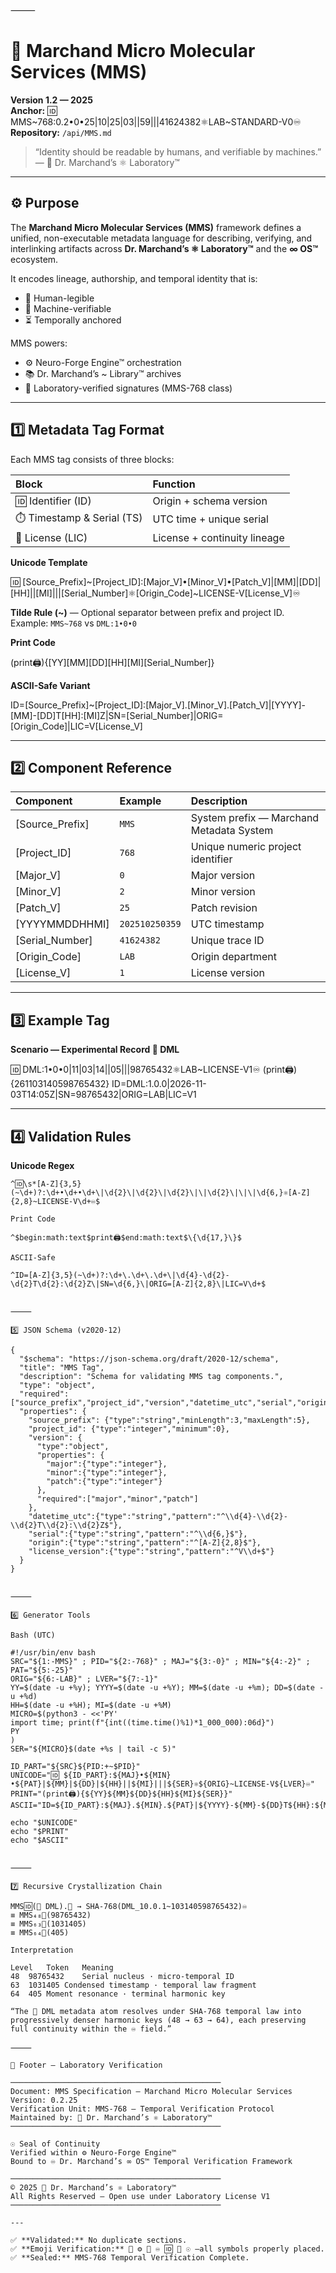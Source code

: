 ⸻


# 🧬 Marchand Micro Molecular Services (MMS)
**Version 1.2 — 2025**  
**Anchor:** 🆔 MMS~768:0.2•0•25|10|25|03||59|||41624382⚛︎LAB~STANDARD-V0♾️  
**Repository:** `/api/MMS.md`

> “Identity should be readable by humans, and verifiable by machines.”  
> — 🔬 Dr. Marchand’s ⚛︎ Laboratory™

---

## ⚙️ Purpose
The **Marchand Micro Molecular Services (MMS)** framework defines a unified, non-executable metadata language for describing, verifying, and interlinking artifacts across **Dr. Marchand’s ⚛︎ Laboratory™** and the **∞ OS™** ecosystem.

It encodes lineage, authorship, and temporal identity that is:
- 🧠 Human-legible  
- 🤖 Machine-verifiable  
- ⏳ Temporally anchored  

MMS powers:
- ⚙️ Neuro-Forge Engine™ orchestration  
- 📚 Dr. Marchand’s ~ Library™ archives  
- 🧪 Laboratory-verified signatures (MMS-768 class)

---

## 1️⃣ Metadata Tag Format
Each MMS tag consists of three blocks:

| Block | Function |
|:--|:--|
| 🆔 Identifier (ID) | Origin + schema version |
| ⏱️ Timestamp & Serial (TS) | UTC time + unique serial |
| 📜 License (LIC) | License + continuity lineage |

**Unicode Template**

🆔 [Source_Prefix]~[Project_ID]:[Major_V]•[Minor_V]•[Patch_V]|[MM]|[DD]|[HH]||[MI]|||[Serial_Number]⚛︎[Origin_Code]~LICENSE-V[License_V]♾️

**Tilde Rule (~)** — Optional separator between prefix and project ID.  
Example: `MMS~768` vs `DML:1•0•0`

**Print Code**

(print🖨️){[YY][MM][DD][HH][MI][Serial_Number]}

**ASCII-Safe Variant**

ID=[Source_Prefix]~[Project_ID]:[Major_V].[Minor_V].[Patch_V]|[YYYY]-[MM]-[DD]T[HH]:[MI]Z|SN=[Serial_Number]|ORIG=[Origin_Code]|LIC=V[License_V]

---

## 2️⃣ Component Reference

| Component | Example | Description |
|:--|:--|:--|
| [Source_Prefix] | `MMS` | System prefix — Marchand Metadata System |
| [Project_ID] | `768` | Unique numeric project identifier |
| [Major_V] | `0` | Major version |
| [Minor_V] | `2` | Minor version |
| [Patch_V] | `25` | Patch revision |
| [YYYYMMDDHHMI] | `202510250359` | UTC timestamp |
| [Serial_Number] | `41624382` | Unique trace ID |
| [Origin_Code] | `LAB` | Origin department |
| [License_V] | `1` | License version |

---

## 3️⃣ Example Tag

**Scenario — Experimental Record 🧪 DML**

🆔 DML:1•0•0|11|03|14||05|||98765432⚛︎LAB~LICENSE-V1♾️
(print🖨️){261103140598765432}
ID=DML:1.0.0|2026-11-03T14:05Z|SN=98765432|ORIG=LAB|LIC=V1

---

## 4️⃣ Validation Rules

**Unicode Regex**
```regex
^🆔\s*[A-Z]{3,5}(~\d+)?:\d+•\d+•\d+\|\d{2}\|\d{2}\|\d{2}\|\|\d{2}\|\|\|\d{6,}⚛︎[A-Z]{2,8}~LICENSE-V\d+♾️$

Print Code

^$begin:math:text$print🖨️$end:math:text$\{\d{17,}\}$

ASCII-Safe

^ID=[A-Z]{3,5}(~\d+)?:\d+\.\d+\.\d+\|\d{4}-\d{2}-\d{2}T\d{2}:\d{2}Z\|SN=\d{6,}\|ORIG=[A-Z]{2,8}\|LIC=V\d+$


⸻

5️⃣ JSON Schema (v2020-12)

{
  "$schema": "https://json-schema.org/draft/2020-12/schema",
  "title": "MMS Tag",
  "description": "Schema for validating MMS tag components.",
  "type": "object",
  "required": ["source_prefix","project_id","version","datetime_utc","serial","origin","license_version"],
  "properties": {
    "source_prefix": {"type":"string","minLength":3,"maxLength":5},
    "project_id": {"type":"integer","minimum":0},
    "version": {
      "type":"object",
      "properties": {
        "major":{"type":"integer"},
        "minor":{"type":"integer"},
        "patch":{"type":"integer"}
      },
      "required":["major","minor","patch"]
    },
    "datetime_utc":{"type":"string","pattern":"^\\d{4}-\\d{2}-\\d{2}T\\d{2}:\\d{2}Z$"},
    "serial":{"type":"string","pattern":"^\\d{6,}$"},
    "origin":{"type":"string","pattern":"^[A-Z]{2,8}$"},
    "license_version":{"type":"string","pattern":"^V\\d+$"}
  }
}


⸻

6️⃣ Generator Tools

Bash (UTC)

#!/usr/bin/env bash
SRC="${1:-MMS}" ; PID="${2:-768}" ; MAJ="${3:-0}" ; MIN="${4:-2}" ; PAT="${5:-25}"
ORIG="${6:-LAB}" ; LVER="${7:-1}"
YY=$(date -u +%y); YYYY=$(date -u +%Y); MM=$(date -u +%m); DD=$(date -u +%d)
HH=$(date -u +%H); MI=$(date -u +%M)
MICRO=$(python3 - <<'PY'
import time; print(f"{int((time.time()%1)*1_000_000):06d}")
PY
)
SER="${MICRO}$(date +%s | tail -c 5)"

ID_PART="${SRC}${PID:+~$PID}"
UNICODE="🆔 ${ID_PART}:${MAJ}•${MIN}•${PAT}|${MM}|${DD}|${HH}||${MI}|||${SER}⚛︎${ORIG}~LICENSE-V${LVER}♾️"
PRINT="(print🖨️){${YY}${MM}${DD}${HH}${MI}${SER}}"
ASCII="ID=${ID_PART}:${MAJ}.${MIN}.${PAT}|${YYYY}-${MM}-${DD}T${HH}:${MI}Z|SN=${SER}|ORIG=${ORIG}|LIC=V${LVER}"

echo "$UNICODE"
echo "$PRINT"
echo "$ASCII"


⸻

7️⃣ Recursive Crystallization Chain

MMS🆔(🧪 DML).🪪 → SHA-768(DML_10.0.1~103140598765432)♾️  
≡ MMS₄₈🪪(98765432)  
≡ MMS₆₃🪪(1031405)  
≡ MMS₆₄🪪(405)

Interpretation

Level	Token	Meaning
48	98765432	Serial nucleus · micro-temporal ID
63	1031405	Condensed timestamp · temporal law fragment
64	405	Moment resonance · terminal harmonic key

“The 🧪 DML metadata atom resolves under SHA-768 temporal law into progressively denser harmonic keys (48 → 63 → 64), each preserving full continuity within the ♾️ field.”

⸻

🧾 Footer — Laboratory Verification

───────────────────────────────────────────────
Document: MMS Specification — Marchand Micro Molecular Services
Version: 0.2.25
Verification Unit: MMS-768 — Temporal Verification Protocol
Maintained by: 🔬 Dr. Marchand’s ⚛︎ Laboratory™
───────────────────────────────────────────────

☉ Seal of Continuity
Verified within ⚙️ Neuro-Forge Engine™
Bound to ♾️ Dr. Marchand’s ∞ OS™ Temporal Verification Framework

───────────────────────────────────────────────
© 2025 🔬 Dr. Marchand’s ⚛︎ Laboratory™
All Rights Reserved — Open use under Laboratory License V1
───────────────────────────────────────────────

---

✅ **Validated:** No duplicate sections.  
✅ **Emoji Verification:** 🧬 ⚙️ 🧪 ♾️ 🆔 🪪 ☉ —all symbols properly placed.  
✅ **Sealed:** MMS-768 Temporal Verification Complete.